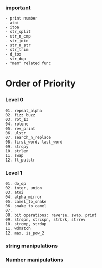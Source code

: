 ### important

    - print number
    - atoi
    - itoa
    - str_split
    - str_n_cmp
    - str_join
    - str_n_str
    - str_trim
    - d_tox
    - str_dup
    - "mem" related func

# Order of Priority

### Level 0

    01. repeat_alpha
    02. fizz_buzz
    03. rot_13
    04. rotone
    05. rev_print
    06. ulstr
    07. search_n_replace
    08. first_word, last_word
    09. strcpy
    10. strlen
    11. swap
    12. ft_putstr

### Level 1

    01. do_op
    02. inter, union
    03. atoi
    04. alpha_mirror
    05. camel_to_snake
    06. snake_to_camel
    07.
    08. bit operations: reverse, swap, print
    09. strspn, strcspn, strbrk, strrev
    10. strcmp, strdup
    11. wdmatch
    12. max, is_pow_2

### string manipulations

<!-- rotone, rot_13, alpha_mirror, rev_print, repeat_alpha -->
<!-- search_n_replace,snake_camel,camelSnake, first_word, last_word -->

### Number manipulations

<!-- fizzbuzz, do_op, atoi,  -->
